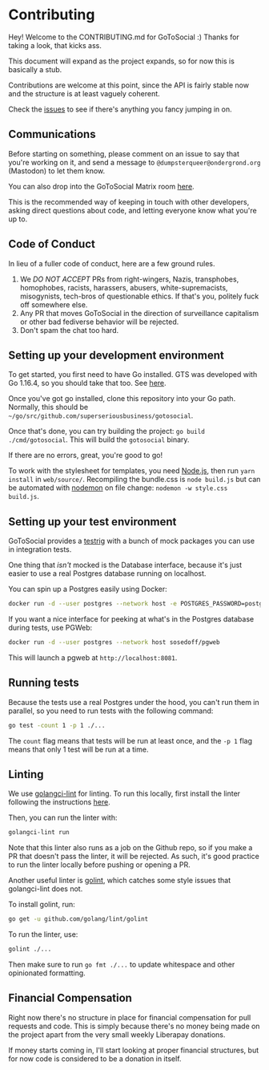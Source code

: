 # Contributing

Hey! Welcome to the CONTRIBUTING.md for GoToSocial :) Thanks for taking a look, that kicks ass.

This document will expand as the project expands, so for now this is basically a stub.

Contributions are welcome at this point, since the API is fairly stable now and the structure is at least vaguely coherent.

Check the [issues](https://github.com/superseriousbusiness/gotosocial/issues) to see if there's anything you fancy jumping in on.

## Communications

Before starting on something, please comment on an issue to say that you're working on it, and send a message to `@dumpsterqueer@ondergrond.org` (Mastodon) to let them know.

You can also drop into the GoToSocial Matrix room [here](https://matrix.to/#/!mdShFtfScQvVSmjIKX:ondergrond.org?via=ondergrond.org).

This is the recommended way of keeping in touch with other developers, asking direct questions about code, and letting everyone know what you're up to.

## Code of Conduct

In lieu of a fuller code of conduct, here are a few ground rules.

1. We *DO NOT ACCEPT* PRs from right-wingers, Nazis, transphobes, homophobes, racists, harassers, abusers, white-supremacists, misogynists, tech-bros of questionable ethics. If that's you, politely fuck off somewhere else.
2. Any PR that moves GoToSocial in the direction of surveillance capitalism or other bad fediverse behavior will be rejected.
3. Don't spam the chat too hard.

## Setting up your development environment

To get started, you first need to have Go installed. GTS was developed with Go 1.16.4, so you should take that too. See [here](https://golang.org/doc/install).

Once you've got go installed, clone this repository into your Go path. Normally, this should be `~/go/src/github.com/superseriousbusiness/gotosocial`.

Once that's done, you can try building the project: `go build ./cmd/gotosocial`. This will build the `gotosocial` binary.

If there are no errors, great, you're good to go!

To work with the stylesheet for templates, you need [Node.js](https://nodejs.org/en/download/), then run `yarn install` in `web/source/`. Recompiling the bundle.css is `node build.js` but can be automated with [nodemon](https://www.npmjs.com/package/nodemon) on file change: `nodemon -w style.css build.js`.

## Setting up your test environment

GoToSocial provides a [testrig](https://github.com/superseriousbusiness/gotosocial/tree/main/testrig) with a bunch of mock packages you can use in integration tests.

One thing that *isn't* mocked is the Database interface, because it's just easier to use a real Postgres database running on localhost.

You can spin up a Postgres easily using Docker:

```bash
docker run -d --user postgres --network host -e POSTGRES_PASSWORD=postgres postgres
```

If you want a nice interface for peeking at what's in the Postgres database during tests, use PGWeb:

```bash
docker run -d --user postgres --network host sosedoff/pgweb
```

This will launch a pgweb at `http://localhost:8081`.

## Running tests

Because the tests use a real Postgres under the hood, you can't run them in parallel, so you need to run tests with the following command:

```bash
go test -count 1 -p 1 ./...
```

The `count` flag means that tests will be run at least once, and the `-p 1` flag means that only 1 test will be run at a time.

## Linting

We use [golangci-lint](https://golangci-lint.run/) for linting. To run this locally, first install the linter following the instructions [here](https://golangci-lint.run/usage/install/#local-installation).

Then, you can run the linter with:

```bash
golangci-lint run
```

Note that this linter also runs as a job on the Github repo, so if you make a PR that doesn't pass the linter, it will be rejected. As such, it's good practice to run the linter locally before pushing or opening a PR.

Another useful linter is [golint](https://pkg.go.dev/github.com/360EntSecGroup-Skylar/goreporter/linters/golint), which catches some style issues that golangci-lint does not.

To install golint, run:

```bash
go get -u github.com/golang/lint/golint
```

To run the linter, use:

```bash
golint ./...
```

Then make sure to run `go fmt ./...` to update whitespace and other opinionated formatting.

## Financial Compensation

Right now there's no structure in place for financial compensation for pull requests and code. This is simply because there's no money being made on the project apart from the very small weekly Liberapay donations.

If money starts coming in, I'll start looking at proper financial structures, but for now code is considered to be a donation in itself.
